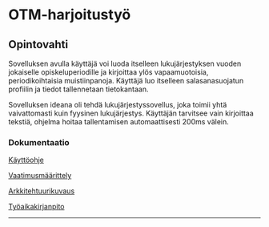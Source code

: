 # OTM-harjoitustyö

## Opintovahti

Sovelluksen avulla käyttäjä voi luoda itselleen lukujärjestyksen vuoden jokaiselle opiskeluperiodille ja kirjoittaa ylös vapaamuotoisia, periodikoihtaisia muistiinpanoja. Käyttäjä luo itselleen salasanasuojatun profiilin ja tiedot tallennetaan tietokantaan.

Sovelluksen ideana oli tehdä lukujärjestyssovellus, joka toimii yhtä vaivattomasti kuin fyysinen lukujärjestys. Käyttäjän tarvitsee vain kirjoittaa tekstiä, ohjelma hoitaa tallentamisen automaattisesti 200ms välein.

### Dokumentaatio

[Käyttöohje](https://github.com/ratilmii/otm-harjoitustyo/blob/master/dokumentaatio/kayttoohje.md)

[Vaatimusmäärittely](https://github.com/ratilmii/otm-harjoitustyo/blob/master/dokumentaatio/vaatimusmaarittely.md)

[Arkkitehtuurikuvaus](https://github.com/ratilmii/otm-harjoitustyo/blob/master/dokumentaatio/arkkitehtuuri.md)

[Työaikakirjanpito](https://github.com/ratilmii/otm-harjoitustyo/blob/master/dokumentaatio/tyoaikakirjanpito.md)

---
